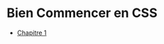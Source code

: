 # Bien Commencer en CSS

* [Chapitre 1](https://github.com/nazimboudeffa/handbook-css/blob/main/get-started/ch1.md)
